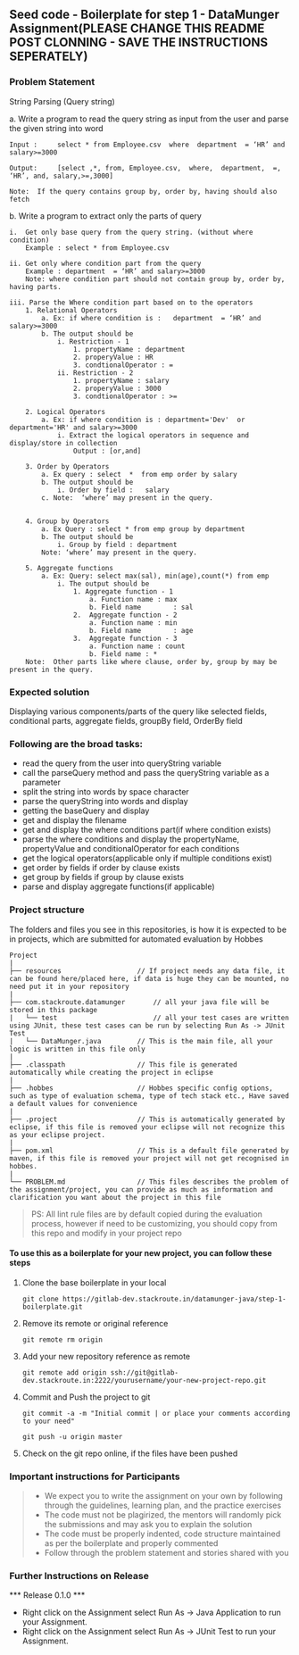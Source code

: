 ## Seed code - Boilerplate for step 1 - DataMunger Assignment(PLEASE CHANGE THIS README POST CLONNING - SAVE THE INSTRUCTIONS SEPERATELY)

### Problem Statement

String Parsing  (Query string)

a. Write a program to read the query string as input from the user and parse the given string into word

    Input : 	select * from Employee.csv  where  department  = ‘HR’ and salary>=3000

    Output: 	[select ,*, from, Employee.csv,  where,  department,  =, ‘HR’, and, salary,>=,3000]

    Note:  If the query contains group by, order by, having should also fetch

b. Write a program to extract only the parts of query

	i.  Get only base query from the query string. (without where condition)
		Example : select * from Employee.csv  

	ii. Get only where condition part from the query
		Example : department  = ‘HR’ and salary>=3000
		Note: where condition part should not contain group by, order by, having parts.

	iii. Parse the Where condition part based on to the operators
		1. Relational Operators
			a. Ex: if where condition is :   department  = ‘HR’ and salary>=3000
			b. The output should be
				i. Restriction - 1
					1. propertyName : department
					2. properyValue : HR
					3. condtionalOperator : = 
				ii. Restriction - 2
					1. propertyName : salary
					2. properyValue : 3000
					3. condtionalOperator : >=

		2. Logical Operators
			a. Ex: if where condition is : department='Dev'  or department='HR' and salary>=3000 
				i. Extract the logical operators in sequence and display/store in collection	
					Output : [or,and]

		3. Order by Operators
			a. Ex query : select  *  from emp order by salary
			b. The output should be
				i. Order by field :   salary
			c. Note:  ‘where’ may present in the query.


        4. Group by Operators
		    a. Ex Query : select * from emp group by department
		    b. The output should be
			    i. Group by field : department
		    Note: ‘where’ may present in the query.

	    5. Aggregate functions
		    a. Ex: Query: select max(sal), min(age),count(*) from emp
			    i. The output should be
				    1. Aggregate function - 1
					    a. Function name : max
					    b. Field name        : sal
				    2.  Aggregate function - 2
					    a. Function name : min
					    b. Field name        : age
				    3.  Aggregate function - 3
					    a. Function name : count
					    b. Field name : *
		Note:  Other parts like where clause, order by, group by may be present in the query.

### Expected solution

Displaying various components/parts of the query like selected fields, conditional parts, aggregate fields, groupBy field, OrderBy field 

### Following are the broad tasks:
- read the query from the user into queryString variable
- call the parseQuery method and pass the queryString variable as a parameter
- split the string into words by space character
- parse the queryString into words and display
- getting the baseQuery and display
- get and display the filename
- get and display the where conditions part(if where condition exists)
- parse the where conditions and display the propertyName, propertyValue and conditionalOperator for each conditions
- get the logical operators(applicable only if multiple conditions exist)
- get order by fields if order by clause exists
- get group by fields if group by clause exists
- parse and display aggregate functions(if applicable)

### Project structure

The folders and files you see in this repositories, is how it is expected to be in projects, which are submitted for automated evaluation by Hobbes

	Project
	|
	├── resources 			        // If project needs any data file, it can be found here/placed here, if data is huge they can be mounted, no need put it in your repository
	|
	├── com.stackroute.datamunger	    // all your java file will be stored in this package
	|	└── test		                // all your test cases are written using JUnit, these test cases can be run by selecting Run As -> JUnit Test 
	|	└── DataMunger.java	        // This is the main file, all your logic is written in this file only
	|
	├── .classpath			        // This file is generated automatically while creating the project in eclipse
	|
	├── .hobbes   			        // Hobbes specific config options, such as type of evaluation schema, type of tech stack etc., Have saved a default values for convenience
	|
	├── .project			        // This is automatically generated by eclipse, if this file is removed your eclipse will not recognize this as your eclipse project. 
	|
	├── pom.xml 			        // This is a default file generated by maven, if this file is removed your project will not get recognised in hobbes.
	|
	└── PROBLEM.md  		        // This files describes the problem of the assignment/project, you can provide as much as information and clarification you want about the project in this file

> PS: All lint rule files are by default copied during the evaluation process, however if need to be customizing, you should copy from this repo and modify in your project repo


#### To use this as a boilerplate for your new project, you can follow these steps

1. Clone the base boilerplate in your local

	`git clone https://gitlab-dev.stackroute.in/datamunger-java/step-1-boilerplate.git`

2. Remove its remote or original reference

	`git remote rm origin`

3. Add your new repository reference as remote

	`git remote add origin ssh://git@gitlab-dev.stackroute.in:2222/yourusername/your-new-project-repo.git`

4. Commit and Push the project to git

	`git commit -a -m "Initial commit | or place your comments according to your need"`

	`git push -u origin master`

5. Check on the git repo online, if the files have been pushed


### Important instructions for Participants
> - We expect you to write the assignment on your own by following through the guidelines, learning plan, and the practice exercises
> - The code must not be plagirized, the mentors will randomly pick the submissions and may ask you to explain the solution
> - The code must be properly indented, code structure maintained as per the boilerplate and properly commented
> - Follow through the problem statement and stories shared with you

### Further Instructions on Release

*** Release 0.1.0 ***

- Right click on the Assignment select Run As -> Java Application to run your Assignment.
- Right click on the Assignment select Run As -> JUnit Test to run your Assignment.